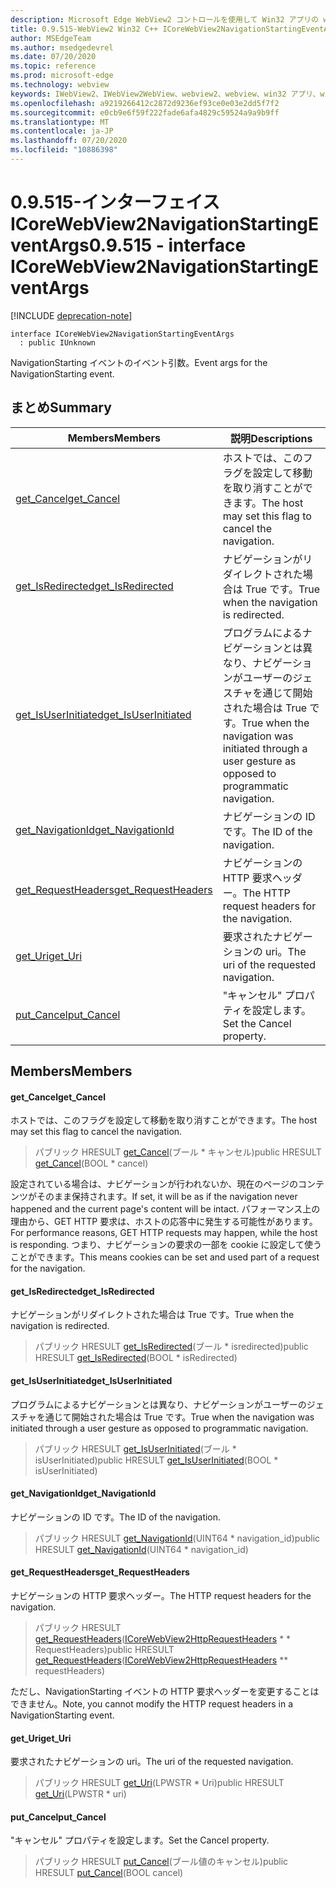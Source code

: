 ```yaml
---
description: Microsoft Edge WebView2 コントロールを使用して Win32 アプリの web コンテンツをホストする
title: 0.9.515-WebView2 Win32 C++ ICoreWebView2NavigationStartingEventArgs
author: MSEdgeTeam
ms.author: msedgedevrel
ms.date: 07/20/2020
ms.topic: reference
ms.prod: microsoft-edge
ms.technology: webview
keywords: IWebView2、IWebView2WebView、webview2、webview、win32 アプリ、win32、edge、ICoreWebView2、ICoreWebView2Controller、browser control、edge html
ms.openlocfilehash: a9219266412c2872d9236ef93ce0e03e2dd5f7f2
ms.sourcegitcommit: e0cb9e6f59f222fade6afa4829c59524a9a9b9ff
ms.translationtype: MT
ms.contentlocale: ja-JP
ms.lasthandoff: 07/20/2020
ms.locfileid: "10886398"
---
```

# <span data-ttu-id="46066-104">0.9.515-インターフェイス ICoreWebView2NavigationStartingEventArgs</span><span class="sxs-lookup"><span data-stu-id="46066-104">0.9.515 - interface ICoreWebView2NavigationStartingEventArgs</span></span> 

[!INCLUDE [deprecation-note](../../includes/deprecation-note.md)]

```
interface ICoreWebView2NavigationStartingEventArgs
  : public IUnknown
```

<span data-ttu-id="46066-105">NavigationStarting イベントのイベント引数。</span><span class="sxs-lookup"><span data-stu-id="46066-105">Event args for the NavigationStarting event.</span></span>

## <span data-ttu-id="46066-106">まとめ</span><span class="sxs-lookup"><span data-stu-id="46066-106">Summary</span></span>

 <span data-ttu-id="46066-107">Members</span><span class="sxs-lookup"><span data-stu-id="46066-107">Members</span></span>                        | <span data-ttu-id="46066-108">説明</span><span class="sxs-lookup"><span data-stu-id="46066-108">Descriptions</span></span>
--------------------------------|---------------------------------------------
[<span data-ttu-id="46066-109">get_Cancel</span><span class="sxs-lookup"><span data-stu-id="46066-109">get_Cancel</span></span>](#get_cancel) | <span data-ttu-id="46066-110">ホストでは、このフラグを設定して移動を取り消すことができます。</span><span class="sxs-lookup"><span data-stu-id="46066-110">The host may set this flag to cancel the navigation.</span></span>
[<span data-ttu-id="46066-111">get_IsRedirected</span><span class="sxs-lookup"><span data-stu-id="46066-111">get_IsRedirected</span></span>](#get_isredirected) | <span data-ttu-id="46066-112">ナビゲーションがリダイレクトされた場合は True です。</span><span class="sxs-lookup"><span data-stu-id="46066-112">True when the navigation is redirected.</span></span>
[<span data-ttu-id="46066-113">get_IsUserInitiated</span><span class="sxs-lookup"><span data-stu-id="46066-113">get_IsUserInitiated</span></span>](#get_isuserinitiated) | <span data-ttu-id="46066-114">プログラムによるナビゲーションとは異なり、ナビゲーションがユーザーのジェスチャを通じて開始された場合は True です。</span><span class="sxs-lookup"><span data-stu-id="46066-114">True when the navigation was initiated through a user gesture as opposed to programmatic navigation.</span></span>
[<span data-ttu-id="46066-115">get_NavigationId</span><span class="sxs-lookup"><span data-stu-id="46066-115">get_NavigationId</span></span>](#get_navigationid) | <span data-ttu-id="46066-116">ナビゲーションの ID です。</span><span class="sxs-lookup"><span data-stu-id="46066-116">The ID of the navigation.</span></span>
[<span data-ttu-id="46066-117">get_RequestHeaders</span><span class="sxs-lookup"><span data-stu-id="46066-117">get_RequestHeaders</span></span>](#get_requestheaders) | <span data-ttu-id="46066-118">ナビゲーションの HTTP 要求ヘッダー。</span><span class="sxs-lookup"><span data-stu-id="46066-118">The HTTP request headers for the navigation.</span></span>
[<span data-ttu-id="46066-119">get_Uri</span><span class="sxs-lookup"><span data-stu-id="46066-119">get_Uri</span></span>](#get_uri) | <span data-ttu-id="46066-120">要求されたナビゲーションの uri。</span><span class="sxs-lookup"><span data-stu-id="46066-120">The uri of the requested navigation.</span></span>
[<span data-ttu-id="46066-121">put_Cancel</span><span class="sxs-lookup"><span data-stu-id="46066-121">put_Cancel</span></span>](#put_cancel) | <span data-ttu-id="46066-122">"キャンセル" プロパティを設定します。</span><span class="sxs-lookup"><span data-stu-id="46066-122">Set the Cancel property.</span></span>

## <span data-ttu-id="46066-123">Members</span><span class="sxs-lookup"><span data-stu-id="46066-123">Members</span></span>

#### <span data-ttu-id="46066-124">get_Cancel</span><span class="sxs-lookup"><span data-stu-id="46066-124">get_Cancel</span></span> 

<span data-ttu-id="46066-125">ホストでは、このフラグを設定して移動を取り消すことができます。</span><span class="sxs-lookup"><span data-stu-id="46066-125">The host may set this flag to cancel the navigation.</span></span>

> <span data-ttu-id="46066-126">パブリック HRESULT [get_Cancel](#get_cancel)(ブール \* キャンセル)</span><span class="sxs-lookup"><span data-stu-id="46066-126">public HRESULT [get_Cancel](#get_cancel)(BOOL \* cancel)</span></span>

<span data-ttu-id="46066-127">設定されている場合は、ナビゲーションが行われないか、現在のページのコンテンツがそのまま保持されます。</span><span class="sxs-lookup"><span data-stu-id="46066-127">If set, it will be as if the navigation never happened and the current page's content will be intact.</span></span> <span data-ttu-id="46066-128">パフォーマンス上の理由から、GET HTTP 要求は、ホストの応答中に発生する可能性があります。</span><span class="sxs-lookup"><span data-stu-id="46066-128">For performance reasons, GET HTTP requests may happen, while the host is responding.</span></span> <span data-ttu-id="46066-129">つまり、ナビゲーションの要求の一部を cookie に設定して使うことができます。</span><span class="sxs-lookup"><span data-stu-id="46066-129">This means cookies can be set and used part of a request for the navigation.</span></span>

#### <span data-ttu-id="46066-130">get_IsRedirected</span><span class="sxs-lookup"><span data-stu-id="46066-130">get_IsRedirected</span></span> 

<span data-ttu-id="46066-131">ナビゲーションがリダイレクトされた場合は True です。</span><span class="sxs-lookup"><span data-stu-id="46066-131">True when the navigation is redirected.</span></span>

> <span data-ttu-id="46066-132">パブリック HRESULT [get_IsRedirected](#get_isredirected)(ブール \* isredirected)</span><span class="sxs-lookup"><span data-stu-id="46066-132">public HRESULT [get_IsRedirected](#get_isredirected)(BOOL \* isRedirected)</span></span>

#### <span data-ttu-id="46066-133">get_IsUserInitiated</span><span class="sxs-lookup"><span data-stu-id="46066-133">get_IsUserInitiated</span></span> 

<span data-ttu-id="46066-134">プログラムによるナビゲーションとは異なり、ナビゲーションがユーザーのジェスチャを通じて開始された場合は True です。</span><span class="sxs-lookup"><span data-stu-id="46066-134">True when the navigation was initiated through a user gesture as opposed to programmatic navigation.</span></span>

> <span data-ttu-id="46066-135">パブリック HRESULT [get_IsUserInitiated](#get_isuserinitiated)(ブール \* isUserInitiated)</span><span class="sxs-lookup"><span data-stu-id="46066-135">public HRESULT [get_IsUserInitiated](#get_isuserinitiated)(BOOL \* isUserInitiated)</span></span>

#### <span data-ttu-id="46066-136">get_NavigationId</span><span class="sxs-lookup"><span data-stu-id="46066-136">get_NavigationId</span></span> 

<span data-ttu-id="46066-137">ナビゲーションの ID です。</span><span class="sxs-lookup"><span data-stu-id="46066-137">The ID of the navigation.</span></span>

> <span data-ttu-id="46066-138">パブリック HRESULT [get_NavigationId](#get_navigationid)(UINT64 \* navigation_id)</span><span class="sxs-lookup"><span data-stu-id="46066-138">public HRESULT [get_NavigationId](#get_navigationid)(UINT64 \* navigation_id)</span></span>

#### <span data-ttu-id="46066-139">get_RequestHeaders</span><span class="sxs-lookup"><span data-stu-id="46066-139">get_RequestHeaders</span></span> 

<span data-ttu-id="46066-140">ナビゲーションの HTTP 要求ヘッダー。</span><span class="sxs-lookup"><span data-stu-id="46066-140">The HTTP request headers for the navigation.</span></span>

> <span data-ttu-id="46066-141">パブリック HRESULT [get_RequestHeaders](#get_requestheaders)([ICoreWebView2HttpRequestHeaders](icorewebview2httprequestheaders.md) \* \* RequestHeaders)</span><span class="sxs-lookup"><span data-stu-id="46066-141">public HRESULT [get_RequestHeaders](#get_requestheaders)([ICoreWebView2HttpRequestHeaders](icorewebview2httprequestheaders.md) \*\* requestHeaders)</span></span>

<span data-ttu-id="46066-142">ただし、NavigationStarting イベントの HTTP 要求ヘッダーを変更することはできません。</span><span class="sxs-lookup"><span data-stu-id="46066-142">Note, you cannot modify the HTTP request headers in a NavigationStarting event.</span></span>

#### <span data-ttu-id="46066-143">get_Uri</span><span class="sxs-lookup"><span data-stu-id="46066-143">get_Uri</span></span> 

<span data-ttu-id="46066-144">要求されたナビゲーションの uri。</span><span class="sxs-lookup"><span data-stu-id="46066-144">The uri of the requested navigation.</span></span>

> <span data-ttu-id="46066-145">パブリック HRESULT [get_Uri](#get_uri)(LPWSTR \* Uri)</span><span class="sxs-lookup"><span data-stu-id="46066-145">public HRESULT [get_Uri](#get_uri)(LPWSTR \* uri)</span></span>

#### <span data-ttu-id="46066-146">put_Cancel</span><span class="sxs-lookup"><span data-stu-id="46066-146">put_Cancel</span></span> 

<span data-ttu-id="46066-147">"キャンセル" プロパティを設定します。</span><span class="sxs-lookup"><span data-stu-id="46066-147">Set the Cancel property.</span></span>

> <span data-ttu-id="46066-148">パブリック HRESULT [put_Cancel](#put_cancel)(ブール値のキャンセル)</span><span class="sxs-lookup"><span data-stu-id="46066-148">public HRESULT [put_Cancel](#put_cancel)(BOOL cancel)</span></span>

